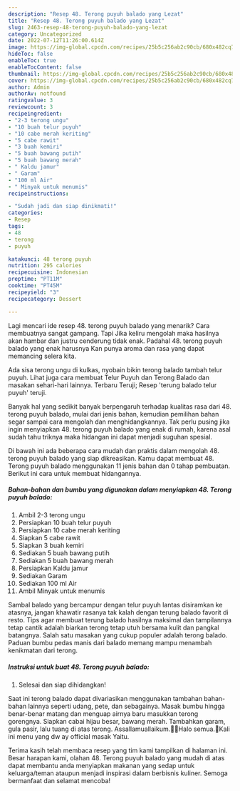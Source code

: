 ```yaml
---
description: "Resep 48. Terong puyuh balado yang Lezat"
title: "Resep 48. Terong puyuh balado yang Lezat"
slug: 2463-resep-48-terong-puyuh-balado-yang-lezat
category: Uncategorized
date: 2022-07-12T11:26:00.614Z
image: https://img-global.cpcdn.com/recipes/25b5c256ab2c90cb/680x482cq70/48-terong-puyuh-balado-foto-resep-utama.jpg
hideToc: false
enableToc: true
enableTocContent: false
thumbnail: https://img-global.cpcdn.com/recipes/25b5c256ab2c90cb/680x482cq70/48-terong-puyuh-balado-foto-resep-utama.jpg
cover: https://img-global.cpcdn.com/recipes/25b5c256ab2c90cb/680x482cq70/48-terong-puyuh-balado-foto-resep-utama.jpg
author: Admin
authorAv: notfound
ratingvalue: 3
reviewcount: 3
recipeingredient:
- "2-3 terong ungu"
- "10 buah telur puyuh"
- "10 cabe merah keriting"
- "5 cabe rawit"
- "3 buah kemiri"
- "5 buah bawang putih"
- "5 buah bawang merah"
- " Kaldu jamur"
- " Garam"
- "100 ml Air"
- " Minyak untuk menumis"
recipeinstructions:

- "Sudah jadi dan siap dinikmati!"
categories:
- Resep
tags:
- 48
- terong
- puyuh

katakunci: 48 terong puyuh 
nutrition: 295 calories
recipecuisine: Indonesian
preptime: "PT11M"
cooktime: "PT45M"
recipeyield: "3"
recipecategory: Dessert

---
```



Lagi mencari ide resep 48. terong puyuh balado yang menarik? Cara membuatnya sangat gampang. Tapi Jika keliru mengolah maka hasilnya akan hambar dan justru cenderung tidak enak. Padahal 48. terong puyuh balado yang enak harusnya Kan punya aroma dan rasa yang dapat memancing selera kita.


Ada sisa terong ungu di kulkas, nyobain bikin terong balado tambah telur puyuh. Lihat juga cara membuat Telur Puyuh dan Terong Balado dan masakan sehari-hari lainnya. Terbaru Teruji; Resep &#39;terung balado telur puyuh&#39; teruji.

Banyak hal yang sedikit banyak berpengaruh terhadap kualitas rasa dari 48. terong puyuh balado, mulai dari jenis bahan, kemudian pemilihan bahan segar sampai cara mengolah dan menghidangkannya. Tak perlu pusing jika ingin menyiapkan 48. terong puyuh balado yang enak di rumah, karena asal sudah tahu triknya maka hidangan ini dapat menjadi suguhan spesial.


Di bawah ini ada beberapa cara mudah dan praktis dalam mengolah 48. terong puyuh balado yang siap dikreasikan. Kamu dapat membuat 48. Terong puyuh balado menggunakan 11 jenis bahan dan 0 tahap pembuatan. Berikut ini cara untuk membuat hidangannya.

<!--inarticleads1-->

##### Bahan-bahan dan bumbu yang digunakan dalam menyiapkan 48. Terong puyuh balado:

1. Ambil 2-3 terong ungu
1. Persiapkan 10 buah telur puyuh
1. Persiapkan 10 cabe merah keriting
1. Siapkan 5 cabe rawit
1. Siapkan 3 buah kemiri
1. Sediakan 5 buah bawang putih
1. Sediakan 5 buah bawang merah
1. Persiapkan  Kaldu jamur
1. Sediakan  Garam
1. Sediakan 100 ml Air
1. Ambil  Minyak untuk menumis


Sambal balado yang bercampur dengan telur puyuh lantas disiramkan ke atasnya, jangan khawatir rasanya tak kalah dengan terung balado favorit di resto. Tips agar membuat terung balado hasilnya maksimal dan tampilannya tetap cantik adalah biarkan terong tetap utuh bersama kulit dan pangkal batangnya. Salah satu masakan yang cukup populer adalah terong balado. Paduan bumbu pedas manis dari balado memang mampu menambah kenikmatan dari terong. 

<!--inarticleads2-->

##### Instruksi untuk buat 48. Terong puyuh balado:


1. Selesai dan siap dihidangkan!

Saat ini terong balado dapat divariasikan menggunakan tambahan bahan-bahan lainnya seperti udang, pete, dan sebagainya. Masak bumbu hingga benar-benar matang dan menguap airnya baru masukkan terong gorengnya. Siapkan cabai hijau besar, bawang merah. Tambahkan garam, gula pasir, lalu tuang di atas terong. Assallamuallaikum.🙏🏻Halo semua.🤗Kali ini menu yang dw ay official masak Yaitu. 

Terima kasih telah membaca resep yang tim kami tampilkan di halaman ini. Besar harapan kami, olahan 48. Terong puyuh balado yang mudah di atas dapat membantu anda menyiapkan makanan yang sedap untuk keluarga/teman ataupun menjadi inspirasi dalam berbisnis kuliner. Semoga bermanfaat dan selamat mencoba!
